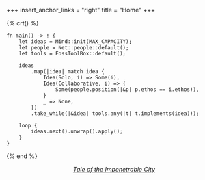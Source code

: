 +++
insert_anchor_links = "right"
title = "Home"
+++

{% crt() %}
```
fn main() -> ! {
    let ideas = Mind::init(MAX_CAPACITY);
    let people = Net::people::default();
    let tools = FossToolBox::default();

    ideas
        .map(|idea| match idea {
            Idea(Solo, i) => Some(i),
            Idea(Collaborative, i) => {
                Some(people.position(|&p| p.ethos == i.ethos)),
            }
            _ => None,
        })
        .take_while(|&idea| tools.any(|t| t.implements(idea)));

    loop {
        ideas.next().unwrap().apply();
    }
}
```
{% end %}

<center>
<a href="https://avatar.fandom.com/wiki/Ba_Sing_Se"><i>Tale of the Impenetrable City<i></a>
</center>

